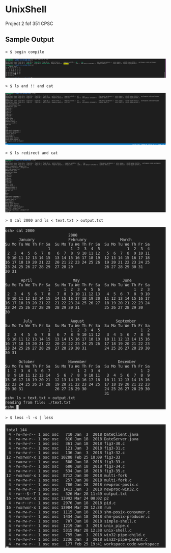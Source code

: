 # UnixShell
Project 2 fof 351 CPSC

## Sample Output
```
> $ begin compile 
```
![](/picture/begincompile.png)
```
> $ ls and !! and cat 
```
![](/picture/!!andcatTxtfiles.png)
```
> $ ls redirect and cat
```
![](/picture/Anotheroutput.png)
```
> $ cal 2000 and ls < text.txt > output.txt
```
![](/picture/CalendederOuput.png)
```
> $ less -l -s | less
```
![](/picture/lessoutput.png)
